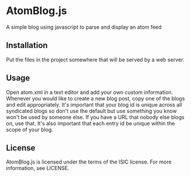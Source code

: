 # AtomBlog.js

A simple blog using javascript to parse and display an atom feed

## Installation

Put the files in the project somewhere that will be served by a web
server.

## Usage

Open atom.xml in a text editor and add your own custom information.
Whenever you would like to create a new blog post, copy one of the
<entry> blogs and edit appropriately.  It's important that your blog
id is unique across all syndicated blogs so don't use the default but
use something you know won't be used by someone else.  If you have a
URL that nobody else blogs on, use that.  It's also important that
each entry id be unique within the scope of your blog.

## License

AtomBlog.js is licensed under the terms of the ISIC license.  For more
information, see LICENSE.
